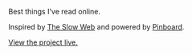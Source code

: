 Best things I've read online.

Inspired by <a href="http://jackcheng.com/the-slow-web">The Slow Web</a> and powered by <a href="https://pinboard.in/">Pinboard</a>.

<a href="http://projects.izziezahorian.com/best-read/">View the project live.</a>

